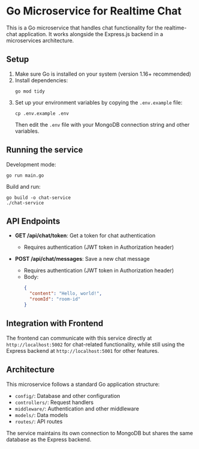 # Go Microservice for Realtime Chat

This is a Go microservice that handles chat functionality for the realtime-chat application. It works alongside the Express.js backend in a microservices architecture.

## Setup

1. Make sure Go is installed on your system (version 1.16+ recommended)
2. Install dependencies:
   ```
   go mod tidy
   ```
3. Set up your environment variables by copying the `.env.example` file:
   ```
   cp .env.example .env
   ```
   Then edit the `.env` file with your MongoDB connection string and other variables.

## Running the service

Development mode:
```
go run main.go
```

Build and run:
```
go build -o chat-service
./chat-service
```

## API Endpoints

- **GET /api/chat/token**: Get a token for chat authentication
  - Requires authentication (JWT token in Authorization header)

- **POST /api/chat/messages**: Save a new chat message
  - Requires authentication (JWT token in Authorization header)
  - Body: 
    ```json
    {
      "content": "Hello, world!",
      "roomId": "room-id"
    }
    ```

## Integration with Frontend

The frontend can communicate with this service directly at `http://localhost:5002` for chat-related functionality, while still using the Express backend at `http://localhost:5001` for other features.

## Architecture

This microservice follows a standard Go application structure:
- `config/`: Database and other configuration
- `controllers/`: Request handlers
- `middleware/`: Authentication and other middleware
- `models/`: Data models
- `routes/`: API routes

The service maintains its own connection to MongoDB but shares the same database as the Express backend. 
